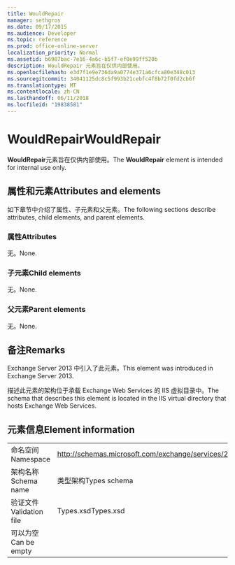 ```yaml
---
title: WouldRepair
manager: sethgros
ms.date: 09/17/2015
ms.audience: Developer
ms.topic: reference
ms.prod: office-online-server
localization_priority: Normal
ms.assetid: b6987bac-7e16-4a6c-b5f7-ef0e99ff520b
description: WouldRepair 元素旨在仅供内部使用。
ms.openlocfilehash: e3d7f1e9e736da9a0774e371a6cfca80e348c013
ms.sourcegitcommit: 34041125dc8c5f993b21cebfc4f8b72f0fd2cb6f
ms.translationtype: MT
ms.contentlocale: zh-CN
ms.lasthandoff: 06/11/2018
ms.locfileid: "19838581"
---
```

# <a name="wouldrepair"></a><span data-ttu-id="d5687-103">WouldRepair</span><span class="sxs-lookup"><span data-stu-id="d5687-103">WouldRepair</span></span>

<span data-ttu-id="d5687-104">**WouldRepair**元素旨在仅供内部使用。</span><span class="sxs-lookup"><span data-stu-id="d5687-104">The **WouldRepair** element is intended for internal use only.</span></span> 

## <a name="attributes-and-elements"></a><span data-ttu-id="d5687-105">属性和元素</span><span class="sxs-lookup"><span data-stu-id="d5687-105">Attributes and elements</span></span>

<span data-ttu-id="d5687-106">如下章节中介绍了属性、子元素和父元素。</span><span class="sxs-lookup"><span data-stu-id="d5687-106">The following sections describe attributes, child elements, and parent elements.</span></span>
  
### <a name="attributes"></a><span data-ttu-id="d5687-107">属性</span><span class="sxs-lookup"><span data-stu-id="d5687-107">Attributes</span></span>

<span data-ttu-id="d5687-108">无。</span><span class="sxs-lookup"><span data-stu-id="d5687-108">None.</span></span>
  
### <a name="child-elements"></a><span data-ttu-id="d5687-109">子元素</span><span class="sxs-lookup"><span data-stu-id="d5687-109">Child elements</span></span>

<span data-ttu-id="d5687-110">无。</span><span class="sxs-lookup"><span data-stu-id="d5687-110">None.</span></span>
  
### <a name="parent-elements"></a><span data-ttu-id="d5687-111">父元素</span><span class="sxs-lookup"><span data-stu-id="d5687-111">Parent elements</span></span>

<span data-ttu-id="d5687-112">无。</span><span class="sxs-lookup"><span data-stu-id="d5687-112">None.</span></span>
  
## <a name="remarks"></a><span data-ttu-id="d5687-113">备注</span><span class="sxs-lookup"><span data-stu-id="d5687-113">Remarks</span></span>

<span data-ttu-id="d5687-114">Exchange Server 2013 中引入了此元素。</span><span class="sxs-lookup"><span data-stu-id="d5687-114">This element was introduced in Exchange Server 2013.</span></span>
  
<span data-ttu-id="d5687-115">描述此元素的架构位于承载 Exchange Web Services 的 IIS 虚拟目录中。</span><span class="sxs-lookup"><span data-stu-id="d5687-115">The schema that describes this element is located in the IIS virtual directory that hosts Exchange Web Services.</span></span>
  
## <a name="element-information"></a><span data-ttu-id="d5687-116">元素信息</span><span class="sxs-lookup"><span data-stu-id="d5687-116">Element information</span></span>

|||
|:-----|:-----|
|<span data-ttu-id="d5687-117">命名空间</span><span class="sxs-lookup"><span data-stu-id="d5687-117">Namespace</span></span>  <br/> |http://schemas.microsoft.com/exchange/services/2006/types  <br/> |
|<span data-ttu-id="d5687-118">架构名称</span><span class="sxs-lookup"><span data-stu-id="d5687-118">Schema name</span></span>  <br/> |<span data-ttu-id="d5687-119">类型架构</span><span class="sxs-lookup"><span data-stu-id="d5687-119">Types schema</span></span>  <br/> |
|<span data-ttu-id="d5687-120">验证文件</span><span class="sxs-lookup"><span data-stu-id="d5687-120">Validation file</span></span>  <br/> |<span data-ttu-id="d5687-121">Types.xsd</span><span class="sxs-lookup"><span data-stu-id="d5687-121">Types.xsd</span></span>  <br/> |
|<span data-ttu-id="d5687-122">可以为空</span><span class="sxs-lookup"><span data-stu-id="d5687-122">Can be empty</span></span>  <br/> ||
   


